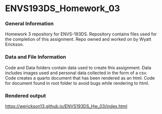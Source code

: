 # ENVS193DS_Homework_03

### General Information

Homework 3 repository for ENVS-193DS. Repository contains files used for the completion of this assignment. Repo owned and worked on by Wyatt Erickson.

### Data and File Information

Code and Data folders contain data used to create this assignment. Data includes images used and personal data collected in the form of a csv. Code creates a quarto document that has been rendered as an html. Code for document found in root folder to avoid bugs while rendering to html.

### Rendered output

<https://werickson13.github.io/ENVS193DS_Hw_03/index.html>
